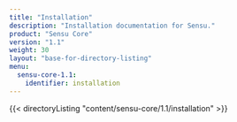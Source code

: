 ```yaml
---
title: "Installation"
description: "Installation documentation for Sensu."
product: "Sensu Core"
version: "1.1"
weight: 30
layout: "base-for-directory-listing"
menu:
  sensu-core-1.1:
    identifier: installation
---
```


{{< directoryListing "content/sensu-core/1.1/installation" >}}
